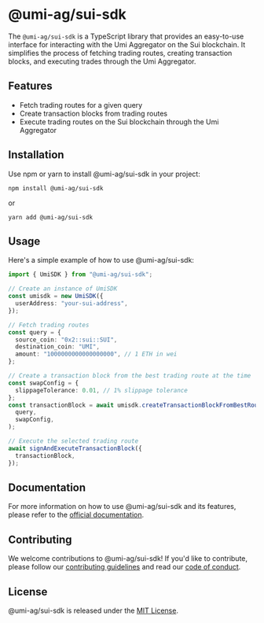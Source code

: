 # @umi-ag/sui-sdk

The `@umi-ag/sui-sdk` is a TypeScript library that provides an easy-to-use interface for interacting with the Umi Aggregator on the Sui blockchain. It simplifies the process of fetching trading routes, creating transaction blocks, and executing trades through the Umi Aggregator.

## Features

- Fetch trading routes for a given query
- Create transaction blocks from trading routes
- Execute trading routes on the Sui blockchain through the Umi Aggregator

## Installation

Use npm or yarn to install @umi-ag/sui-sdk in your project:

```
npm install @umi-ag/sui-sdk
```

or

```
yarn add @umi-ag/sui-sdk
```

## Usage

Here's a simple example of how to use @umi-ag/sui-sdk:

```typescript
import { UmiSDK } from "@umi-ag/sui-sdk";

// Create an instance of UmiSDK
const umisdk = new UmiSDK({
  userAddress: "your-sui-address",
});

// Fetch trading routes
const query = {
  source_coin: "0x2::sui::SUI",
  destination_coin: "UMI",
  amount: "1000000000000000000", // 1 ETH in wei
};

// Create a transaction block from the best trading route at the time
const swapConfig = {
  slippageTolerance: 0.01, // 1% slippage tolerance
};
const transactionBlock = await umisdk.createTransactionBlockFromBestRoute(
  query,
  swapConfig,
);

// Execute the selected trading route 
await signAndExecuteTransactionBlock({
  transactionBlock,
});
```

## Documentation

For more information on how to use @umi-ag/sui-sdk and its features, please refer to the [official documentation](https://sui-sdk-ts.example.com/docs).

## Contributing

We welcome contributions to @umi-ag/sui-sdk! If you'd like to contribute, please follow our [contributing guidelines](https://sui-sdk-ts.example.com/contributing) and read our [code of conduct](https://sui-sdk-ts.example.com/code-of-conduct).

## License

@umi-ag/sui-sdk is released under the [MIT License](LICENSE).
